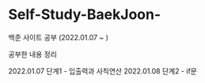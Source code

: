 # Self-Study-BaekJoon-
백준 사이트 공부 (2022.01.07 ~ )

공부한 내용 정리

2022.01.07 단계1 - 입출력과 사칙연산
2022.01.08 단계2 - if문